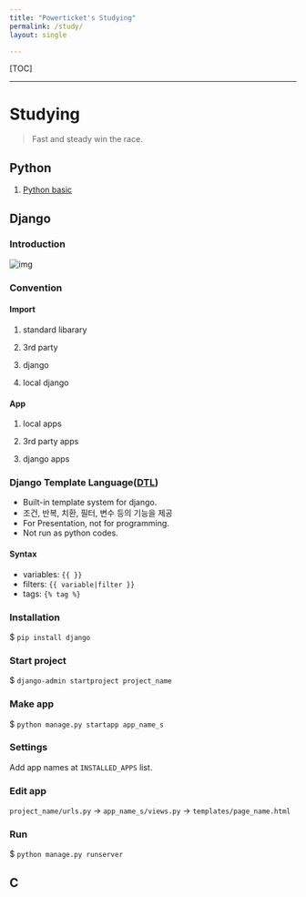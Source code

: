 ```yaml
---
title: "Powerticket's Studying"
permalink: /study/
layout: single

---
```


[TOC]

***



# Studying

> Fast and steady win the race.
>



## Python

1. [Python basic](study/python-basic.md)



## Django

### Introduction

![img](https://mdn.mozillademos.org/files/13931/basic-django.png)



### Convention

#### Import

1. standard libarary

2. 3rd party

3. django

4. local django

#### App

1. local apps

2. 3rd party apps

3. django apps



### Django Template Language([DTL](https://docs.djangoproject.com/en/3.1/ref/templates/language/))

- Built-in template system for django.
- 조건, 반복, 치환, 필터, 변수 등의 기능을 제공
- For Presentation, not for programming.
- Not run as python codes.



#### Syntax

- variables: `{{ }}`
- filters: `{{ variable|filter }}`
- tags: `{% tag %}`



### Installation

$ `pip install django`



### Start project

$ `django-admin startproject project_name`



### Make app

$ `python manage.py startapp app_name_s`



### Settings

Add app names at `INSTALLED_APPS` list.



### Edit app

`project_name/urls.py` -> `app_name_s/views.py` -> `templates/page_name.html`



### Run

$ `python manage.py runserver`





## C



